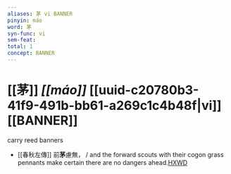 ```yaml
---
aliases: 茅 vi BANNER
pinyin: máo
word: 茅
syn-func: vi
sem-feat: 
total: 1
concept: BANNER 
---
```

# [[茅]] *[[máo]]*  [[uuid-c20780b3-41f9-491b-bb61-a269c1c4b48f|vi]] [[BANNER]]
carry reed banners
 - [[春秋左傳]] 前**茅**慮無， / and the forward scouts with their cogon grass pennants make certain there are no dangers ahead.[HXWD](https://hxwd.org/textview.html?location=KR1e0001_tls_007-230a.55)
